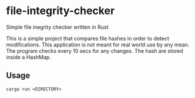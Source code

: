 # file-integrity-checker
Simple file inegrity checker written in Rust

This is a simple project that compares file hashes in order to detect modifications. This application is not meant for real world use by any mean.
The program checks every 10 secs for any changes. The hash are stored inside a HashMap.



## Usage

``` cargo run <DIRECTORY> ```




